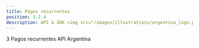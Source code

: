 ```yaml
---
title: Pagos recurrentes
position: 3.2.4
description: API & SDK <img src="/images/illustrations/argentina_logo.png" width="50">
---
```


3 Pagos recurrentes API Argentina
